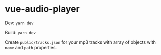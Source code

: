 # vue-audio-player

Dev: `yarn dev`

Build: `yarn dev`

Create `public/tracks.json` for your mp3 tracks with array of objects with `name` and `path` properties.
